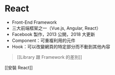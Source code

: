 # React
- Front-End Framework
- 三大前端框架之一（Vue.js, Angular, React）
-  Facebook 製作，2013 公開，2018 大更新
- Component：可重複利用的元件
- Hook：可以改變網頁的特定部分而不動到其他內容

>[[Library 跟 Framework 的差別]]

[[安裝 React]]